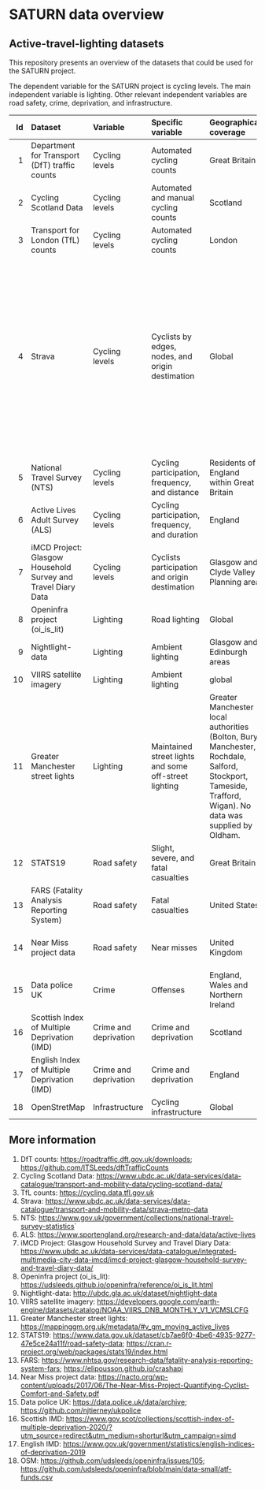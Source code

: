 SATURN data overview
================

## Active-travel-lighting datasets

This repository presents an overview of the datasets that could be used
for the SATURN project.

The dependent variable for the SATURN project is cycling levels. The
main independent variable is lighting. Other relevant independent
variables are road safety, crime, deprivation, and infrastructure.

<table class="table" style="margin-left: auto; margin-right: auto;">
<thead>
<tr>
<th style="text-align:right;">
Id
</th>
<th style="text-align:left;">
Dataset
</th>
<th style="text-align:left;">
Variable
</th>
<th style="text-align:left;">
Specific variable
</th>
<th style="text-align:left;">
Geographical coverage
</th>
<th style="text-align:left;">
Time coverage
</th>
<th style="text-align:left;">
Availability
</th>
</tr>
</thead>
<tbody>
<tr>
<td style="text-align:right;">
1
</td>
<td style="text-align:left;">
Department for Transport (DfT) traffic counts
</td>
<td style="text-align:left;">
Cycling levels
</td>
<td style="text-align:left;">
Automated cycling counts
</td>
<td style="text-align:left;">
Great Britain
</td>
<td style="text-align:left;">
1993-2021
</td>
<td style="text-align:left;">
yes
</td>
</tr>
<tr>
<td style="text-align:right;">
2
</td>
<td style="text-align:left;">
Cycling Scotland Data
</td>
<td style="text-align:left;">
Cycling levels
</td>
<td style="text-align:left;">
Automated and manual cycling counts
</td>
<td style="text-align:left;">
Scotland
</td>
<td style="text-align:left;">
2017-2018
</td>
<td style="text-align:left;">
yes
</td>
</tr>
<tr>
<td style="text-align:right;">
3
</td>
<td style="text-align:left;">
Transport for London (TfL) counts
</td>
<td style="text-align:left;">
Cycling levels
</td>
<td style="text-align:left;">
Automated cycling counts
</td>
<td style="text-align:left;">
London
</td>
<td style="text-align:left;">
2013-2022
</td>
<td style="text-align:left;">
yes
</td>
</tr>
<tr>
<td style="text-align:right;">
4
</td>
<td style="text-align:left;">
Strava
</td>
<td style="text-align:left;">
Cycling levels
</td>
<td style="text-align:left;">
Cyclists by edges, nodes, and origin destimation
</td>
<td style="text-align:left;">
Global
</td>
<td style="text-align:left;">
2010-2021
</td>
<td style="text-align:left;">
Available Manchester 2015-2018, Sheffield 2017, Tyne & Wear 2015-2018,
Glasgow 2013-2020, and Scotland 2015-2019 from the UBDC; also requested
Glasgow to Strava.
</td>
</tr>
<tr>
<td style="text-align:right;">
5
</td>
<td style="text-align:left;">
National Travel Survey (NTS)
</td>
<td style="text-align:left;">
Cycling levels
</td>
<td style="text-align:left;">
Cycling participation, frequency, and distance
</td>
<td style="text-align:left;">
Residents of England within Great Britain
</td>
<td style="text-align:left;">
2010-2021
</td>
<td style="text-align:left;">
yes
</td>
</tr>
<tr>
<td style="text-align:right;">
6
</td>
<td style="text-align:left;">
Active Lives Adult Survey (ALS)
</td>
<td style="text-align:left;">
Cycling levels
</td>
<td style="text-align:left;">
Cycling participation, frequency, and duration
</td>
<td style="text-align:left;">
England
</td>
<td style="text-align:left;">
2017-2021
</td>
<td style="text-align:left;">
yes
</td>
</tr>
<tr>
<td style="text-align:right;">
7
</td>
<td style="text-align:left;">
iMCD Project: Glasgow Household Survey and Travel Diary Data
</td>
<td style="text-align:left;">
Cycling levels
</td>
<td style="text-align:left;">
Cyclists participation and origin destimation
</td>
<td style="text-align:left;">
Glasgow and Clyde Valley Planning area
</td>
<td style="text-align:left;">
Between April and November 2015
</td>
<td style="text-align:left;">
yes
</td>
</tr>
<tr>
<td style="text-align:right;">
8
</td>
<td style="text-align:left;">
Openinfra project (oi_is_lit)
</td>
<td style="text-align:left;">
Lighting
</td>
<td style="text-align:left;">
Road lighting
</td>
<td style="text-align:left;">
Global
</td>
<td style="text-align:left;">
2012-2021
</td>
<td style="text-align:left;">
yes
</td>
</tr>
<tr>
<td style="text-align:right;">
9
</td>
<td style="text-align:left;">
Nightlight-data
</td>
<td style="text-align:left;">
Lighting
</td>
<td style="text-align:left;">
Ambient lighting
</td>
<td style="text-align:left;">
Glasgow and Edinburgh areas
</td>
<td style="text-align:left;">
2021 and 2022
</td>
<td style="text-align:left;">
yes
</td>
</tr>
<tr>
<td style="text-align:right;">
10
</td>
<td style="text-align:left;">
VIIRS satellite imagery
</td>
<td style="text-align:left;">
Lighting
</td>
<td style="text-align:left;">
Ambient lighting
</td>
<td style="text-align:left;">
global
</td>
<td style="text-align:left;">
2014-present
</td>
<td style="text-align:left;">
yes
</td>
</tr>
<tr>
<td style="text-align:right;">
11
</td>
<td style="text-align:left;">
Greater Manchester street lights
</td>
<td style="text-align:left;">
Lighting
</td>
<td style="text-align:left;">
Maintained street lights and some off-street lighting
</td>
<td style="text-align:left;">
Greater Manchester local authorities (Bolton, Bury, Manchester,
Rochdale, Salford, Stockport, Tameside, Trafford, Wigan). No data was
supplied by Oldham.
</td>
<td style="text-align:left;">
Various
</td>
<td style="text-align:left;">
yes
</td>
</tr>
<tr>
<td style="text-align:right;">
12
</td>
<td style="text-align:left;">
STATS19
</td>
<td style="text-align:left;">
Road safety
</td>
<td style="text-align:left;">
Slight, severe, and fatal casualties
</td>
<td style="text-align:left;">
Great Britain
</td>
<td style="text-align:left;">
1979-2021
</td>
<td style="text-align:left;">
yes
</td>
</tr>
<tr>
<td style="text-align:right;">
13
</td>
<td style="text-align:left;">
FARS (Fatality Analysis Reporting System)
</td>
<td style="text-align:left;">
Road safety
</td>
<td style="text-align:left;">
Fatal casualties
</td>
<td style="text-align:left;">
United States
</td>
<td style="text-align:left;">
1975-2020
</td>
<td style="text-align:left;">
yes
</td>
</tr>
<tr>
<td style="text-align:right;">
14
</td>
<td style="text-align:left;">
Near Miss project data
</td>
<td style="text-align:left;">
Road safety
</td>
<td style="text-align:left;">
Near misses
</td>
<td style="text-align:left;">
United Kingdom
</td>
<td style="text-align:left;">
Autumn 2014 and Autumn 2015
</td>
<td style="text-align:left;">
?
</td>
</tr>
<tr>
<td style="text-align:right;">
15
</td>
<td style="text-align:left;">
Data police UK
</td>
<td style="text-align:left;">
Crime
</td>
<td style="text-align:left;">
Offenses
</td>
<td style="text-align:left;">
England, Wales and Northern Ireland
</td>
<td style="text-align:left;">
2013-2022
</td>
<td style="text-align:left;">
yes
</td>
</tr>
<tr>
<td style="text-align:right;">
16
</td>
<td style="text-align:left;">
Scottish Index of Multiple Deprivation (IMD)
</td>
<td style="text-align:left;">
Crime and deprivation
</td>
<td style="text-align:left;">
Crime and deprivation
</td>
<td style="text-align:left;">
Scotland
</td>
<td style="text-align:left;">
2020
</td>
<td style="text-align:left;">
yes
</td>
</tr>
<tr>
<td style="text-align:right;">
17
</td>
<td style="text-align:left;">
English Index of Multiple Deprivation (IMD)
</td>
<td style="text-align:left;">
Crime and deprivation
</td>
<td style="text-align:left;">
Crime and deprivation
</td>
<td style="text-align:left;">
England
</td>
<td style="text-align:left;">
2019
</td>
<td style="text-align:left;">
yes
</td>
</tr>
<tr>
<td style="text-align:right;">
18
</td>
<td style="text-align:left;">
OpenStretMap
</td>
<td style="text-align:left;">
Infrastructure
</td>
<td style="text-align:left;">
Cycling infrastructure
</td>
<td style="text-align:left;">
Global
</td>
<td style="text-align:left;">
2015-2018
</td>
<td style="text-align:left;">
yes
</td>
</tr>
</tbody>
</table>

## More information

1.  DfT counts: <https://roadtraffic.dft.gov.uk/downloads>;
    <https://github.com/ITSLeeds/dftTrafficCounts>
2.  Cycling Scotland Data:
    <https://www.ubdc.ac.uk/data-services/data-catalogue/transport-and-mobility-data/cycling-scotland-data/>
3.  TfL counts: <https://cycling.data.tfl.gov.uk>
4.  Strava:
    <https://www.ubdc.ac.uk/data-services/data-catalogue/transport-and-mobility-data/strava-metro-data>
5.  NTS:
    <https://www.gov.uk/government/collections/national-travel-survey-statistics>\`
6.  ALS:
    <https://www.sportengland.org/research-and-data/data/active-lives>
7.  iMCD Project: Glasgow Household Survey and Travel Diary Data:
    <https://www.ubdc.ac.uk/data-services/data-catalogue/integrated-multimedia-city-data-imcd/imcd-project-glasgow-household-survey-and-travel-diary-data/>
8.  Openinfra project (oi_is_lit):
    <https://udsleeds.github.io/openinfra/reference/oi_is_lit.html>
9.  Nightlight-data: <http://ubdc.gla.ac.uk/dataset/nightlight-data>
10. VIIRS satellite imagery:
    <https://developers.google.com/earth-engine/datasets/catalog/NOAA_VIIRS_DNB_MONTHLY_V1_VCMSLCFG>
11. Greater Manchester street lights:
    <https://mappinggm.org.uk/metadata/#v_gm_moving_active_lives>
12. STATS19:
    <https://www.data.gov.uk/dataset/cb7ae6f0-4be6-4935-9277-47e5ce24a11f/road-safety-data>;
    <https://cran.r-project.org/web/packages/stats19/index.html>
13. FARS:
    <https://www.nhtsa.gov/research-data/fatality-analysis-reporting-system-fars>;
    <https://elipousson.github.io/crashapi>
14. Near Miss project data:
    <https://nacto.org/wp-content/uploads/2017/06/The-Near-Miss-Project-Quantifying-Cyclist-Comfort-and-Safety.pdf>
15. Data police UK: <https://data.police.uk/data/archive>;
    <https://github.com/njtierney/ukpolice>
16. Scottish IMD:
    <https://www.gov.scot/collections/scottish-index-of-multiple-deprivation-2020/?utm_source=redirect&utm_medium=shorturl&utm_campaign=simd>
17. English IMD:
    <https://www.gov.uk/government/statistics/english-indices-of-deprivation-2019>
18. OSM: <https://github.com/udsleeds/openinfra/issues/105>;
    <https://github.com/udsleeds/openinfra/blob/main/data-small/atf-funds.csv>
